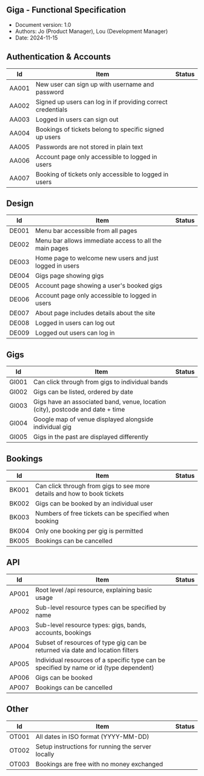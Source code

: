 ## Giga - Functional Specification

* Document version: 1.0
* Authors: Jo (Product Manager), Lou (Development Manager)
* Date: 2024-11-15

## Authentication & Accounts

| Id | Item | Status |
| --- | --- | --- |
| AA001 | New user can sign up with username and password |  |
| AA002 | Signed up users can log in if providing correct credentials |  |
| AA003 | Logged in users can sign out |  |
| AA004 | Bookings of tickets belong to specific signed up users |  |
| AA005 | Passwords are not stored in plain text |  |
| AA006 | Account page only accessible to logged in users |  |
| AA007 | Booking of tickets only accessible to logged in users |  |

## Design

| Id | Item | Status |
| --- | --- | --- |
| DE001 | Menu bar accessible from all pages |  |
| DE002 | Menu bar allows immediate access to all the main pages |  |
| DE003 | Home page to welcome new users and just logged in users |  |
| DE004 | Gigs page showing gigs |  |
| DE005 | Account page showing a user's booked gigs |  |
| DE006 | Account page only accessible to logged in users |  |
| DE007 | About page includes details about the site |  |
| DE008 | Logged in users can log out |  |
| DE009 | Logged out users can log in |  |

## Gigs

| Id | Item | Status |
| --- | --- | --- |
| GI001 | Can click through from gigs to individual bands |  |
| GI002 | Gigs can be listed, ordered by date |  |
| GI003 | Gigs have an associated band, venue, location (city), postcode and date + time |  |
| GI004 | Google map of venue displayed alongside individual gig |  |
| GI005 | Gigs in the past are displayed differently |  |

## Bookings

| Id | Item | Status |
| --- | --- | --- |
| BK001 | Can click through from gigs to see more details and how to book tickets |  |
| BK002 | Gigs can be booked by an individual user |  |
| BK003 | Numbers of free tickets can be specified when booking |  |
| BK004 | Only one booking per gig is permitted |  |
| BK005 | Bookings can be cancelled |  |

## API

| Id | Item | Status |
| --- | --- | --- |
| AP001 | Root level /api resource, explaining basic usage |  |
| AP002 | Sub-level resource types can be specified by name |  |
| AP003 | Sub-level resource types: gigs, bands, accounts, bookings |  |
| AP004 | Subset of resources of type gig can be returned via date and location filters |  |
| AP005 | Individual resources of a specific type can be specified by name or id (type dependent) |  |
| AP006 | Gigs can be booked |  |
| AP007 | Bookings can be cancelled |  |

## Other

| Id | Item | Status |
| --- | --- | --- |
| OT001 | All dates in ISO format (YYYY-MM-DD) |  |
| OT002 | Setup instructions for running the server locally |  |
| OT003 | Bookings are free with no money exchanged |  |
